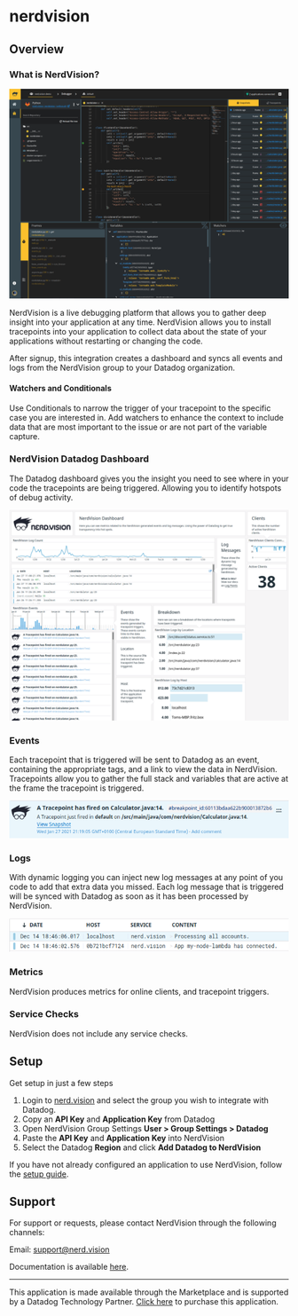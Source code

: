 # nerdvision

## Overview

### What is NerdVision?

![nerdvision](images/screenshot.png)

NerdVision is a live debugging platform that allows you to gather deep insight into your application at any time. NerdVision
allows you to install tracepoints into your application to collect data about the state of your applications without restarting or
changing the code.

After signup, this integration creates a dashboard and syncs all events and logs from the NerdVision group to your Datadog
organization.

#### Watchers and Conditionals

Use Conditionals to narrow the trigger of your tracepoint to the specific case you are interested in. Add watchers to enhance the
context to include data that are most important to the issue or are not part of the variable capture.

### NerdVision Datadog Dashboard

The Datadog dashboard gives you the insight you need to see where in your code the tracepoints are being triggered. Allowing you to
identify hotspots of debug activity.

![datadog](images/screenshot_datadog.png)

### Events

Each tracepoint that is triggered will be sent to Datadog as an event, containing the appropriate tags, and a link to view the
data in NerdVision. Tracepoints allow you to gather the full stack and variables that are active at the frame the tracepoint is
triggered.

![datadog](images/datadog_event.png)

### Logs

With dynamic logging you can inject new log messages at any point of you code to add that extra data you missed. Each log message
that is triggered will be synced with Datadog as soon as it has been processed by NerdVision.

![datadog](images/datadog_log.png)

### Metrics

NerdVision produces metrics for online clients, and tracepoint triggers.

### Service Checks

NerdVision does not include any service checks.

## Setup

Get setup in just a few steps

1. Login to [nerd.vision](https://app.nerd.vision) and select the group you wish to integrate with Datadog.
1. Copy an **API Key** and **Application Key** from Datadog
1. Open NerdVision Group Settings **User > Group Settings > Datadog**
1. Paste the **API Key** and **Application Key** into NerdVision
1. Select the Datadog **Region** and click **Add Datadog to NerdVision**

If you have not already configured an application to use NerdVision, follow the [setup guide](https://app.nerd.vision/setup).

## Support

For support or requests, please contact NerdVision through the following channels:

Email: support@nerd.vision

Documentation is available [here](https://docs.nerd.vision/).

---
This application is made available through the Marketplace and is supported by a Datadog Technology Partner. [Click here](https://app.datadoghq.com/marketplace/app/nerdvision/pricing) to purchase this application.
